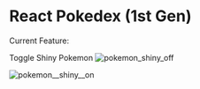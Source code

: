 # React Pokedex (1st Gen)

Current Feature:

Toggle Shiny Pokemon
![pokemon_shiny_off](https://user-images.githubusercontent.com/30732277/112424724-27a48600-8cf2-11eb-83b9-75bea145d474.png)

![pokemon__shiny__on](https://user-images.githubusercontent.com/30732277/112424810-4e62bc80-8cf2-11eb-9967-2040bf1e75e8.png)

